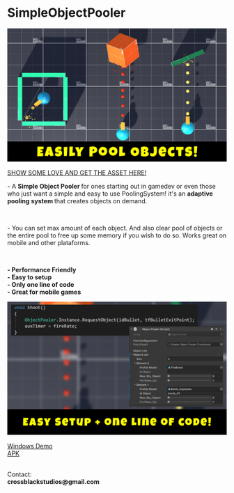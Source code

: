 # SimpleObjectPooler

![Performance Friendly](https://raw.githubusercontent.com/playjoa/SimpleObjectPooler/main/Screenshots/Screenshot%201.png)

<a href='http://u3d.as/2qEG'> SHOW SOME LOVE AND GET THE ASSET HERE!</a><br>

<p>
- A  <strong> Simple Object Pooler </strong> for ones starting out in gamedev or even those who just want a simple and easy to use PoolingSystem! it's an <strong> adaptive pooling system </strong> that creates objects on demand. 
</p><br>

<p>
- You can set max amount of each object. And also clear pool of objects or the entire pool to free up some memory if you wish to do so. Works great on mobile and other plataforms.
</p>
<br>

<strong>- Performance Friendly</strong><br>
<strong>- Easy to setup</strong><br>
<strong>- Only one line of code</strong><br>
<strong>- Great for mobile games</strong><br>


![Easy to use](https://github.com/playjoa/SimpleObjectPooler/blob/main/Screenshots/Screenshot%202.png?raw=true)

<a href='https://drive.google.com/drive/folders/1ThLKnBMYvWz1F7lDWhdikgkNT8glzMYS?usp=sharing'>Windows Demo</a><br>
<a href='https://drive.google.com/drive/folders/1yw-m691T9bUKm65AZaBx2vBj6THYIZYg?usp=sharing'>APK</a><br>

<br>
Contact:
<br>
<strong>
crossblackstudios@gmail.com
</strong>
